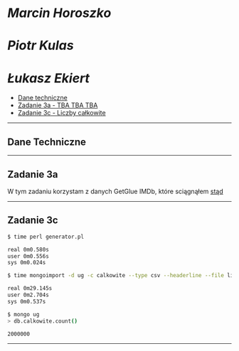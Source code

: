 # *Marcin Horoszko*
# *Piotr Kulas*
# *Łukasz Ekiert*

* [Dane techniczne](#dane-techniczne)
* [Zadanie 3a - TBA TBA TBA](#zadanie-3a)
* [Zadanie 3c - Liczby całkowite](#zadanie-3c)

---

## Dane Techniczne

---

## Zadanie 3a

W tym zadaniu korzystam z danych GetGlue IMDb, które sciągnąłem [stąd](http://getglue-data.s3.amazonaws.com/getglue_sample.tar.gz)

---

## Zadanie 3c

```sh
$ time perl generator.pl

real 0m0.580s
user 0m0.556s
sys	0m0.024s
```

```sh
$ time mongoimport -d ug -c calkowite --type csv --headerline --file liczby.csv

real 0m29.145s
user 0m2.704s
sys	0m0.537s

```

```sh
$ mongo ug
> db.calkowite.count()

2000000
```

---